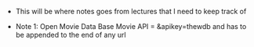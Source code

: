 * This will be where notes goes from lectures that I need to keep track of

* Note 1: Open Movie Data Base Movie API = &apikey=thewdb and has to be appended to the end of any url